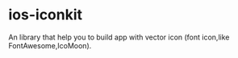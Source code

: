 ios-iconkit
===========

An library that help you to build app with vector icon (font icon,like FontAwesome,IcoMoon).

